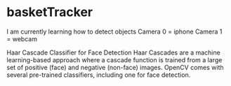 # basketTracker

I am currently learning how to detect objects
Camera 0 = iphone
Camera 1 = webcam

Haar Cascade Classifier for Face Detection
Haar Cascades are a machine learning-based approach where a cascade function is trained from a large set of positive (face) and negative (non-face) images. OpenCV comes with several pre-trained classifiers, including one for face detection.
